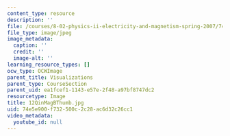 ```yaml
---
content_type: resource
description: ''
file: /courses/8-02-physics-ii-electricity-and-magnetism-spring-2007/74e5e900f732500c2c28ac6d32c26cc1_12QinMagBThumb.jpg
file_type: image/jpeg
image_metadata:
  caption: ''
  credit: ''
  image-alt: ''
learning_resource_types: []
ocw_type: OCWImage
parent_title: Visualizations
parent_type: CourseSection
parent_uid: ea1fcef1-1143-e57e-2f48-a97bf8747dc2
resourcetype: Image
title: 12QinMagBThumb.jpg
uid: 74e5e900-f732-500c-2c28-ac6d32c26cc1
video_metadata:
  youtube_id: null
---
```

